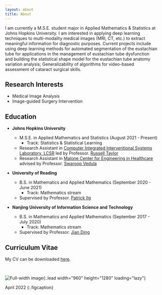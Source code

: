 ```yaml
---
layout: about
title: About
---
```

I am currently a M.S.E. student major in Applied Mathematics & Statistics at Johns Hopkins University. I am interested in applying deep learning techniques to multi-modality medical images (MRI, CT, etc.) to extract meaningful information for diagnostic purposes. Current projects include using deep learning methods for automated segmentation of the eustachian tube for applications in the management of eustachian tube dysfunction and building the statistical shape model for the eustachian tube anatomy variation analysis; Generalizability of algorithms for video-based assessment of cataract surgical skills.

## Research Interests
- Medical Image Analysis
- Image-guided Surgery Intervention

## Education
- **Johns Hopkins University**
  - M.S.E. in Applied Mathematics and Statistics (August 2021 - Present)
    - Track: Statistics & Statistical Learning
  - Research Assistant in [Computer Integrated Interventional Systems Laboratory, LCSR](https://ciis.lcsr.jhu.edu/doku.php?id=start) led by Professor. [Russell Taylor](https://www.cs.jhu.edu/~rht/)
  - Research Assistant in [Malone Center for Engineering in Healthcare](https://malonecenter.jhu.edu/) advised by Professor. [Swaroop Vedula](https://malonecenter.jhu.edu/people/swaroop-vedula/)

- **University of Reading**
  - B.S. in Mathematics and Applied Mathematics (September 2020 - June 2021)
    - Track: Mathematics stream
  - Supervised by Professor. [Patrick Ilg](https://www.reading.ac.uk/maths-and-stats/staff/patrick-ilg)

- **Nanjing University of Information Science and Technology**
  - B.S. in Mathematics and Applied Mathematics (September 2017 - July 2020)
    - Track: Mathematics stream
  - Supervised by Professor. [Jian Ding](http://faculty.nuist.edu.cn/dingjian/zh_CN/index.htm)

## Curriculum Vitae
My CV can be downloaded [here](\assets\cv\CV_ZhiweiGong.pdf).

<br>

![Full-width image](/assets/img/photo_Zhiwei.png){:.lead width="960" height="1280" loading="lazy"}

April 2022
{:.figcaption}
